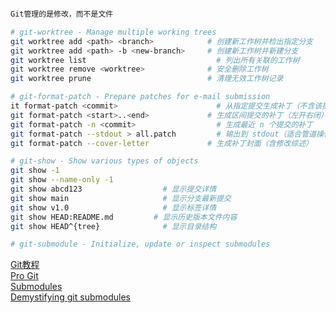 ```bash

Git管理的是修改，而不是文件

# git-worktree - Manage multiple working trees
git worktree add <path> <branch>      	    # 创建新工作树并检出指定分支
git worktree add <path> -b <new-branch>	    # 创建新工作树并新建分支
git worktree list	                          # 列出所有关联的工作树
git worktree remove <worktree>	            # 安全删除工作树
git worktree prune	                        # 清理无效工作树记录

# git-format-patch - Prepare patches for e-mail submission
it format-patch <commit>	                  # 从指定提交生成补丁（不含该提交）
git format-patch <start>..<end>	            # 生成区间提交的补丁（左开右闭）
git format-patch -n <commit>	              # 生成最近 n 个提交的补丁
git format-patch --stdout > all.patch	      # 输出到 stdout（适合管道操作）
git format-patch --cover-letter	            # 生成补丁封面（含修改综述）

# git-show - Show various types of objects
git show -1
git show --name-only -1
git show abcd123	              # 显示提交详情
git show main	                  # 显示分支最新提交
git show v1.0	                  # 显示标签详情
git show HEAD:README.md	        # 显示历史版本文件内容
git show HEAD^{tree}	          # 显示目录结构

# git-submodule - Initialize, update or inspect submodules
```

[Git教程](https://www.liaoxuefeng.com/wiki/896043488029600)  
[Pro Git](https://git-scm.com/book/zh/v2/)  
[Submodules](https://git-scm.com/book/en/v2/Git-Tools-Submodules)  
[Demystifying git submodules](https://www.cyberdemon.org/2024/03/20/submodules.html)  
[]()  
[]()  
[]()  
[]()  
[]()  